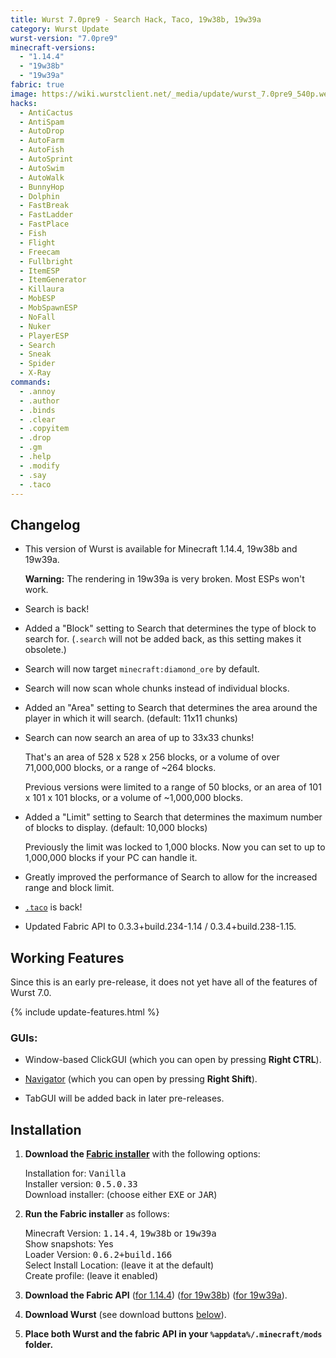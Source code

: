 ```yaml
---
title: Wurst 7.0pre9 - Search Hack, Taco, 19w38b, 19w39a
category: Wurst Update
wurst-version: "7.0pre9"
minecraft-versions:
  - "1.14.4"
  - "19w38b"
  - "19w39a"
fabric: true
image: https://wiki.wurstclient.net/_media/update/wurst_7.0pre9_540p.webp
hacks:
  - AntiCactus
  - AntiSpam
  - AutoDrop
  - AutoFarm
  - AutoFish
  - AutoSprint
  - AutoSwim
  - AutoWalk
  - BunnyHop
  - Dolphin
  - FastBreak
  - FastLadder
  - FastPlace
  - Fish
  - Flight
  - Freecam
  - Fullbright
  - ItemESP
  - ItemGenerator
  - Killaura
  - MobESP
  - MobSpawnESP
  - NoFall
  - Nuker
  - PlayerESP
  - Search
  - Sneak
  - Spider
  - X-Ray
commands:
  - .annoy
  - .author
  - .binds
  - .clear
  - .copyitem
  - .drop
  - .gm
  - .help
  - .modify
  - .say
  - .taco
---
```

## Changelog

- This version of Wurst is available for Minecraft 1.14.4, 19w38b and 19w39a.
  
  **Warning:** The rendering in 19w39a is very broken. Most ESPs won't work.

- Search is back!

- Added a "Block" setting to Search that determines the type of block to search for. (`.search` will not be added back, as this setting makes it obsolete.)

- Search will now target `minecraft:diamond_ore` by default.

- Search will now scan whole chunks instead of individual blocks.

- Added an "Area" setting to Search that determines the area around the player in which it will search. (default: 11x11 chunks)

- Search can now search an area of up to 33x33 chunks!

  That's an area of 528 x 528 x 256 blocks, or a volume of over 71,000,000 blocks, or a range of ~264 blocks.

  Previous versions were limited to a range of 50 blocks, or an area of 101 x 101 x 101 blocks, or a volume of ~1,000,000 blocks.

- Added a "Limit" setting to Search that determines the maximum number of blocks to display. (default: 10,000 blocks)

  Previously the limit was locked to 1,000 blocks. Now you can set to up to 1,000,000 blocks if your PC can handle it.

- Greatly improved the performance of Search to allow for the increased range and block limit.

- [`.taco`](https://wiki.wurstclient.net/cmd/taco) is back!

- Updated Fabric API to 0.3.3+build.234-1.14 / 0.3.4+build.238-1.15.

## Working Features

Since this is an early pre-release, it does not yet have all of the features of Wurst 7.0.

{% include update-features.html %}

### GUIs:

- Window-based ClickGUI (which you can open by pressing **Right CTRL**).

- [Navigator](https://wiki.wurstclient.net/navigator) (which you can open by pressing **Right Shift**).

- TabGUI will be added back in later pre-releases.

## Installation

1. **Download the <a href="https://fabricmc.net/use/" target="_blank" rel="nofollow">Fabric installer</a>** with the following options:

   Installation for: <kbd>Vanilla</kbd>  
   Installer version: <kbd>0.5.0.33</kbd>  
   Download installer: (choose either <kbd>EXE</kbd> or <kbd>JAR</kbd>)

1. **Run the Fabric installer** as follows:

   Minecraft Version: <kbd>1.14.4</kbd>, <kbd>19w38b</kbd> or <kbd>19w39a</kbd>  
   Show snapshots: Yes  
   Loader Version: <kbd>0.6.2+build.166</kbd>  
   Select Install Location: (leave it at the default)  
   Create profile: (leave it enabled)

1. **Download the Fabric API** (<a href="https://www.curseforge.com/minecraft/mc-mods/fabric-api/files/2791092" target="_blank" rel="nofollow">for 1.14.4</a>) (<a href="https://www.curseforge.com/minecraft/mc-mods/fabric-api/files/2794490" target="_blank" rel="nofollow">for 19w38b</a>) (<a href="https://www.curseforge.com/minecraft/mc-mods/fabric-api/files/2798869" target="_blank" rel="nofollow">for 19w39a</a>).

1. **Download Wurst** (see download buttons [below](#downloads)).

1. **Place both Wurst and the fabric API in your `%appdata%/.minecraft/mods` folder.**
